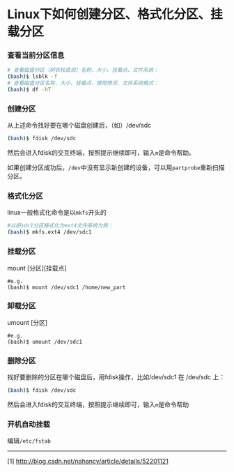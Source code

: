 # Linux下如何创建分区、格式化分区、挂载分区

### 查看当前分区信息

```bash
# 查看磁盘分区（树状较直观）名称、大小、挂载点、文件系统：
(bash)$ lsblk -f
# 查看磁盘分区名称、大小、挂载点、使用情况、文件系统格式：
(bash)$ df -hT
```
### 创建分区

从上述命令找好要在哪个磁盘创建后，（如）/dev/sdc
```bash
(bash)$ fdisk /dev/sdc
```
然后会进入fdisk的交互终端，按照提示继续即可，输入`m`是命令帮助。

如果创建分区成功后，`/dev`中没有显示新创建的设备，可以用`partprobe`重新扫描分区。

### 格式化分区
linux一般格式化命令是以`mkfs`开头的
```bash
#以把sdc1分区格式化为ext4文件系统为例：
(bash)$ mkfs.ext4 /dev/sdc1
```

### 挂载分区
mount [分区][挂载点]
```
#e.g.
(bash)$ mount /dev/sdc1 /home/new_part
```

### 卸载分区
umount [分区]
```
#e.g.
(bash)$ umount /dev/sdc1
```

### 删除分区

找好要删除的分区在哪个磁盘后，用fdisk操作，比如/dev/sdc1 在 /dev/sdc 上：
```bash
(bash)$ fdisk /dev/sdc
```
然后会进入fdisk的交互终端，按照提示继续即可，输入`m`是命令帮助

### 开机自动挂载
编辑`/etc/fstab`

---
[1] http://blog.csdn.net/nahancy/article/details/52201121
